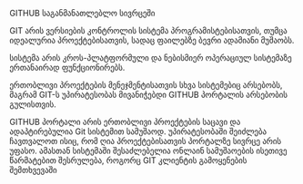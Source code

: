 GITHUB საგანმანათლებლო სივრცეში

GIT არის ვერსიების კონტროლის სისტემა პროგრამისტებისათვის, თუმცა იდეალურია პროექტებისათვის, სადაც ფაილებზე ბევრი ადამიანი მუშაობს.

სისტემა არის კროს-პლატფორმული და ნებისმიერ ოპერაციულ სისტემაზე ერთანაირად ფუნქციონირებს. 

ერთობლივი პროექტების მენეჯმენტისათვის სხვა სისტემებიც არსებობს, მაგრამ GIT-ს უპირატესობას მივანიჭებდი GITHUB პორტალის არსებობის გულისთვის. 

GITHUB პორტალი არის ერთობლივი პროექტების საცავი და ადაპტირებულია Git სისტემით სამუშაოდ. უპირატესობაში შეიძლება ჩავთვალოთ ისიც, რომ ღია პროექტებისათვის პორტალზე სივრცე არის უფასო. ამასთან სისტემაში შესაძლებელია ონლაინ სამუშაოების ისეთივე წარმატებით შესრულება, როგორც GIT კლიენტის გამოყენების შემთხვევაში
